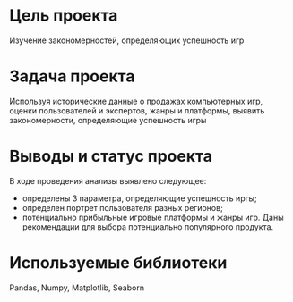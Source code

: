 # Цель проекта
Изучение закономерностей, определяющих успешность игр
# Задача проекта
Используя исторические данные о продажах компьютерных игр, оценки пользователей и экспертов, жанры и платформы, выявить закономерности, определяющие успешность игры 
# Выводы и статус проекта
В ходе проведения анализы выявлено следующее:
- определены 3 параметра, определяющие успешность иргы;
- определен портрет пользователя разных регионов;
- потенциально прибыльные игровые платформы и жанры игр.
Даны рекомендации для выбора потенциально популярного продукта.
# Используемые библиотеки
Pandas, Numpy, Matplotlib, Seaborn
